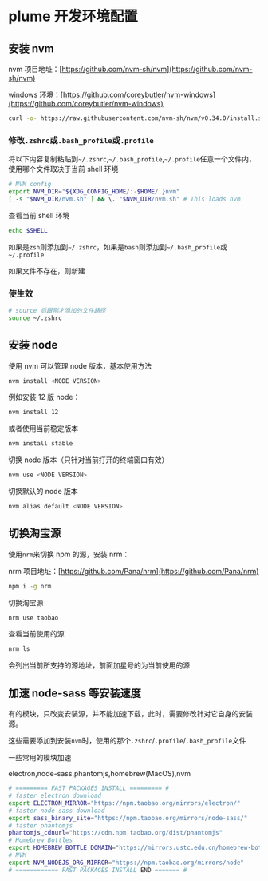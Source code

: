 # plume 开发环境配置

## 安装 nvm

nvm 项目地址：[https://github.com/nvm-sh/nvm](https://github.com/nvm-sh/nvm)

windows 环境：[https://github.com/coreybutler/nvm-windows](https://github.com/coreybutler/nvm-windows)

```bash
curl -o- https://raw.githubusercontent.com/nvm-sh/nvm/v0.34.0/install.sh | bash
```

### 修改`.zshrc`或`.bash_profile`或`.profile`

将以下内容复制粘贴到`~/.zshrc`,`~/.bash_profile`,`~/.profile`任意一个文件内，使用哪个文件取决于当前 shell 环境

```bash
# NVM config
export NVM_DIR="${XDG_CONFIG_HOME/:-$HOME/.}nvm"
[ -s "$NVM_DIR/nvm.sh" ] && \. "$NVM_DIR/nvm.sh" # This loads nvm
```

查看当前 shell 环境

```bash
echo $SHELL
```

如果是`zsh`则添加到`~/.zshrc`，如果是`bash`则添加到`~/.bash_profile`或`~/.profile`

如果文件不存在，则新建

### 使生效

```bash
# source 后跟刚才添加的文件路径
source ~/.zshrc
```

## 安装 node

使用 nvm 可以管理 node 版本，基本使用方法

```bash
nvm install <NODE VERSION>
```

例如安装 12 版 node：

```bash
nvm install 12
```

或者使用当前稳定版本

```bash
nvm install stable
```

切换 node 版本（只针对当前打开的终端窗口有效）

```bash
nvm use <NODE VERSION>
```

切换默认的 node 版本

```bash
nvm alias default <NODE VERSION>
```

## 切换淘宝源

使用`nrm`来切换 npm 的源，安装 nrm：

nrm 项目地址：[https://github.com/Pana/nrm](https://github.com/Pana/nrm)

```bash
npm i -g nrm
```

切换淘宝源

```bash
nrm use taobao
```

查看当前使用的源

```bash
nrm ls
```

会列出当前所支持的源地址，前面加星号的为当前使用的源

## 加速 node-sass 等安装速度

有的模块，只改变安装源，并不能加速下载，此时，需要修改针对它自身的安装源。

这些需要添加到安装`nvm`时，使用的那个`.zshrc`/`.profile`/`.bash_profile`文件

一些常用的模块加速

electron,node-sass,phantomjs,homebrew(MacOS),nvm

```bash
# ========= FAST PACKAGES INSTALL ========= #
# faster electron download
export ELECTRON_MIRROR="https://npm.taobao.org/mirrors/electron/"
# faster node-sass download
export sass_binary_site="https://npm.taobao.org/mirrors/node-sass/"
# faster phantomjs
phantomjs_cdnurl="https://cdn.npm.taobao.org/dist/phantomjs"
# Homebrew Bottles
export HOMEBREW_BOTTLE_DOMAIN="https://mirrors.ustc.edu.cn/homebrew-bottles"
# NVM
export NVM_NODEJS_ORG_MIRROR="https://npm.taobao.org/mirrors/node"
# ============ FAST PACKAGES INSTALL END ======= #
```
